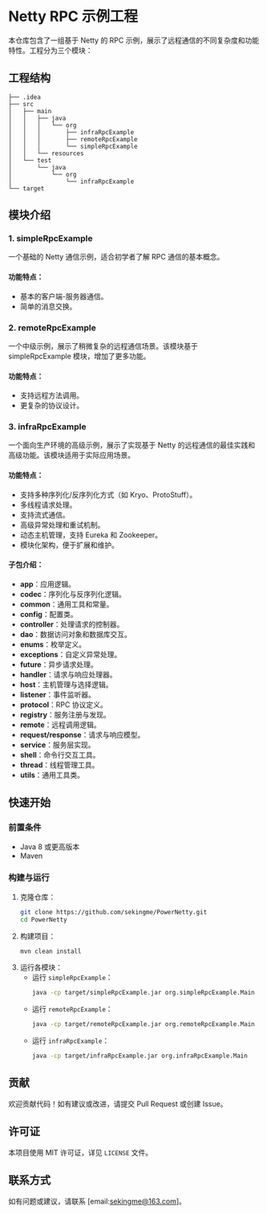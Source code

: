 # Netty RPC 示例工程

本仓库包含了一组基于 Netty 的 RPC 示例，展示了远程通信的不同复杂度和功能特性。工程分为三个模块：

## 工程结构
```
├── .idea
├── src
│   ├── main
│   │   ├── java
│   │   │   └── org
│   │   │       ├── infraRpcExample
│   │   │       ├── remoteRpcExample
│   │   │       └── simpleRpcExample
│   │   └── resources
│   └── test
│       └── java
│           └── org
│               └── infraRpcExample
└── target
```

## 模块介绍

### 1. **simpleRpcExample**
一个基础的 Netty 通信示例，适合初学者了解 RPC 通信的基本概念。

#### 功能特点：
- 基本的客户端-服务器通信。
- 简单的消息交换。

### 2. **remoteRpcExample**
一个中级示例，展示了稍微复杂的远程通信场景。该模块基于 simpleRpcExample 模块，增加了更多功能。

#### 功能特点：
- 支持远程方法调用。
- 更复杂的协议设计。

### 3. **infraRpcExample**
一个面向生产环境的高级示例，展示了实现基于 Netty 的远程通信的最佳实践和高级功能。该模块适用于实际应用场景。

#### 功能特点：
- 支持多种序列化/反序列化方式（如 Kryo、ProtoStuff）。
- 多线程请求处理。
- 支持流式通信。
- 高级异常处理和重试机制。
- 动态主机管理，支持 Eureka 和 Zookeeper。
- 模块化架构，便于扩展和维护。

#### 子包介绍：
- **app**：应用逻辑。
- **codec**：序列化与反序列化逻辑。
- **common**：通用工具和常量。
- **config**：配置类。
- **controller**：处理请求的控制器。
- **dao**：数据访问对象和数据库交互。
- **enums**：枚举定义。
- **exceptions**：自定义异常处理。
- **future**：异步请求处理。
- **handler**：请求与响应处理器。
- **host**：主机管理与选择逻辑。
- **listener**：事件监听器。
- **protocol**：RPC 协议定义。
- **registry**：服务注册与发现。
- **remote**：远程调用逻辑。
- **request/response**：请求与响应模型。
- **service**：服务层实现。
- **shell**：命令行交互工具。
- **thread**：线程管理工具。
- **utils**：通用工具类。

## 快速开始

### 前置条件
- Java 8 或更高版本
- Maven

### 构建与运行
1. 克隆仓库：
   ```bash
   git clone https://github.com/sekingme/PowerNetty.git
   cd PowerNetty
   ```
2. 构建项目：
   ```bash
   mvn clean install
   ```
3. 运行各模块：
    - 运行 `simpleRpcExample`：
      ```bash
      java -cp target/simpleRpcExample.jar org.simpleRpcExample.Main
      ```
    - 运行 `remoteRpcExample`：
      ```bash
      java -cp target/remoteRpcExample.jar org.remoteRpcExample.Main
      ```
    - 运行 `infraRpcExample`：
      ```bash
      java -cp target/infraRpcExample.jar org.infraRpcExample.Main
      ```

## 贡献
欢迎贡献代码！如有建议或改进，请提交 Pull Request 或创建 Issue。

## 许可证
本项目使用 MIT 许可证，详见 `LICENSE` 文件。

## 联系方式
如有问题或建议，请联系 [email:sekingme@163.com]。

